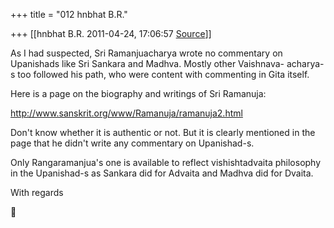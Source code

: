 +++
title = "012 hnbhat B.R."

+++
[[hnbhat B.R.	2011-04-24, 17:06:57 [Source](https://groups.google.com/g/samskrita/c/8DOwK2GjMcM)]]



As I had suspected, Sri Ramanjuacharya wrote no commentary on Upanishads like Sri Sankara and Madhva. Mostly other Vaishnava- acharya-s too
followed his path, who were content with commenting in Gita itself.

  

Here is a page on the biography and writings of Sri Ramanuja:

  

<http://www.sanskrit.org/www/Ramanuja/ramanuja2.html>

  

Don't know whether it is authentic or not. But it is clearly mentioned in the page that he didn't write any commentary on Upanishad-s.

  

Only Rangaramanjua's one is available to reflect vishishtadvaita philosophy in the Upanishad-s as Sankara did for Advaita and Madhva did for Dvaita.

  

With regards




